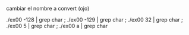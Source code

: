 cambiar el nombre a convert (ojo)

./ex00 -128 | grep char ; ./ex00 -129 | grep char ; ./ex00 32 | grep char ; ./ex00 5 | grep char ; ./ex00 a | grep char

